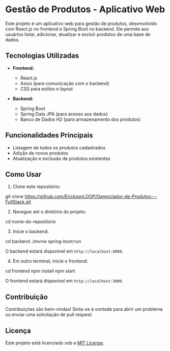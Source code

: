 # Gestão de Produtos - Aplicativo Web

Este projeto é um aplicativo web para gestão de produtos, desenvolvido com React.js no frontend e Spring Boot no backend. Ele permite aos usuários listar, adicionar, atualizar e excluir produtos de uma base de dados.

## Tecnologias Utilizadas

- **Frontend:**
  - React.js
  - Axios (para comunicação com o backend)
  - CSS para estilos e layout

- **Backend:**
  - Spring Boot
  - Spring Data JPA (para acesso aos dados)
  - Banco de Dados H2 (para armazenamento dos produtos)

## Funcionalidades Principais

- Listagem de todos os produtos cadastrados
- Adição de novos produtos
- Atualização e exclusão de produtos existentes

## Como Usar

1. Clone este repositório:

git clone https://github.com/EricksonLOOP/Gerenciador-de-Produtos---FullStack.git


2. Navegue até o diretório do projeto:

cd nome-do-repositorio


3. Inicie o backend:

cd backend
./mvnw spring-boot:run


O backend estará disponível em `http://localhost:8080`.

4. Em outro terminal, inicie o frontend:

cd frontend
npm install
npm start


O frontend estará disponível em `http://localhost:3000`.

## Contribuição

Contribuições são bem-vindas! Sinta-se à vontade para abrir um problema ou enviar uma solicitação de pull request.

## Licença

Este projeto está licenciado sob a [MIT License](https://opensource.org/licenses/MIT).
